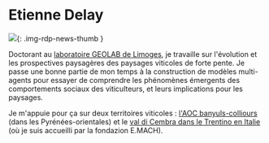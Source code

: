 # Etienne Delay

![](https://cdn.geotribu.fr/images/internal/contributeurs/edel.jpg){: .img-rdp-news-thumb }

Doctorant au [laboratoire GEOLAB de Limoges](https://www.unilim.fr/geolab/), je travaille sur l'évolution et les prospectives paysagères des paysages viticoles de forte pente. Je passe une bonne partie de mon temps à la construction de modèles multi-agents pour essayer de comprendre les phénomènes émergents des comportements sociaux des viticulteurs, et leurs implications pour les paysages.

Je m'appuie pour ça sur deux territoires viticoles : [l'AOC banyuls-colliours](https://www.openstreetmap.org/?mlat=42.4603&mlon=3.1013&zoom=13#map=13/42.4603/3.1013) (dans les Pyrénées-orientales) et le [val di Cembra dans le Trentino en Italie](https://www.openstreetmap.org/?mlat=46.164&mlon=11.2035&zoom=13#map=13/46.1640/11.2035) (où je suis accueilli par la fondazion E.MACH).
